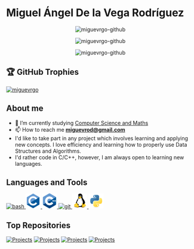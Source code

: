 # Miguel Ángel De la Vega Rodríguez
<p align="center"> 
  <img src="http://github-readme-streak-stats.herokuapp.com?user=Miguevrgo&theme=tokyonight&date_format=M%20j%5B%2C%20Y%5D" alt="miguevrgo-github" />
</p>
<p align="center"> 
  <img src="https://github-readme-stats.vercel.app/api?username=Miguevrgo&show_icons=true&theme=tokyonight" alt="miguevrgo-github" />
</p>
<p align="center"> 
  <img src="https://github-readme-stats.vercel.app/api/top-langs/?username=Miguevrgo&layout=compact&theme=tokyonight" alt="miguevrgo-github" />
</p>

## 🏆 GitHub Trophies

<p align="left"> <a href="https://github.com/ryo-ma/github-profile-trophy"><img src="https://github-profile-trophy.vercel.app/?username=miguevrgo&theme=onedark" alt="miguevrgo" /></a> </p>

## About me
  - 🔭 I’m currently studying [Computer Science and Maths](https://www.ugr.es/estudiantes/grados/grado-ingenieria-informatica-matematicas)
  - 📫 How to reach me **miguevrod@gmail.com**
  - I'd like to take part in any project which involves learning and applying new concepts. I love efficiency and learning how to properly use Data Structures and Algorithms.
  - I'd rather code in C/C++, however, I am always open to learning new languages.

## Languages and Tools

<p align="left"> <a href="https://www.gnu.org/software/bash/" target="_blank" rel="noreferrer"> <img src="https://www.vectorlogo.zone/logos/gnu_bash/gnu_bash-icon.svg" alt="bash" width="40" height="40"/> </a> <a href="https://www.cprogramming.com/" target="_blank" rel="noreferrer"> <img src="https://raw.githubusercontent.com/devicons/devicon/master/icons/c/c-original.svg" alt="c" width="40" height="40"/> </a> <a href="https://www.w3schools.com/cpp/" target="_blank" rel="noreferrer"> <img src="https://raw.githubusercontent.com/devicons/devicon/master/icons/cplusplus/cplusplus-original.svg" alt="cplusplus" width="40" height="40"/> </a> <a href="https://git-scm.com/" target="_blank" rel="noreferrer"> <img src="https://www.vectorlogo.zone/logos/git-scm/git-scm-icon.svg" alt="git" width="40" height="40"/> </a> <a href="https://www.linux.org/" target="_blank" rel="noreferrer"> <img src="https://raw.githubusercontent.com/devicons/devicon/master/icons/linux/linux-original.svg" alt="linux" width="40" height="40"/> </a> <a href="https://www.python.org" target="_blank" rel="noreferrer"> <img src="https://raw.githubusercontent.com/devicons/devicon/master/icons/python/python-original.svg" alt="python" width="40" height="40"/> </a> </p>

## Top Repositories

[![Projects](https://github-readme-stats.vercel.app/api/pin/?username=miguevrgo&repo=AdvCode&border_color=7F3FBF&bg_color=0D1117&title_color=C9D1D9&text_color=8B949E&icon_color=7F3FBF)](https://github.com/Miguevrgo/AdvCode)
[![Projects](https://github-readme-stats.vercel.app/api/pin/?username=miguevrgo&repo=Projects&border_color=7F3FBF&bg_color=0D1117&title_color=C9D1D9&text_color=8B949E&icon_color=7F3FBF)](https://github.com/Miguevrgo/Projects)
[![Projects](https://github-readme-stats.vercel.app/api/pin/?username=miguevrgo&repo=UGR-Code&border_color=7F3FBF&bg_color=0D1117&title_color=C9D1D9&text_color=8B949E&icon_color=7F3FBF)](https://github.com/Miguevrgo/UGR-Code)
[![Projects](https://github-readme-stats.vercel.app/api/pin/?username=miguevrgo&repo=LeetCodeProblems&border_color=7F3FBF&bg_color=0D1117&title_color=C9D1D9&text_color=8B949E&icon_color=7F3FBF)](https://github.com/Miguevrgo/LeetCodeProblems)


